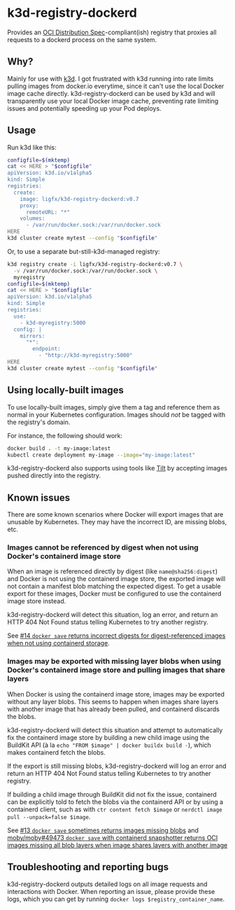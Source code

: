 # k3d-registry-dockerd

Provides an [OCI Distribution Spec](https://github.com/opencontainers/distribution-spec)-compliant(ish) registry
that proxies all requests to a dockerd process on the same system.

## Why?

Mainly for use with [k3d](https://k3d.io/). I got frustrated with k3d running into rate limits pulling images
from docker.io everytime, since it can't use the local Docker image cache directly. k3d-registry-dockerd can
be used by k3d and will transparently use your local Docker image cache, preventing rate limiting issues
and potentially speeding up your Pod deploys.

## Usage

Run k3d like this:

```sh
configfile=$(mktemp)
cat << HERE > "$configfile"
apiVersion: k3d.io/v1alpha5
kind: Simple
registries:
  create:
    image: ligfx/k3d-registry-dockerd:v0.7
    proxy:
      remoteURL: "*"
    volumes:
      - /var/run/docker.sock:/var/run/docker.sock
HERE
k3d cluster create mytest --config "$configfile"
```

Or, to use a separate but-still-k3d-managed registry:

```sh
k3d registry create -i ligfx/k3d-registry-dockerd:v0.7 \
  -v /var/run/docker.sock:/var/run/docker.sock \
  myregistry
configfile=$(mktemp)
cat << HERE > "$configfile"
apiVersion: k3d.io/v1alpha5
kind: Simple
registries:
  use:
    - k3d-myregistry:5000
  config: |
    mirrors:
      "*":
        endpoint:
          - "http://k3d-myregistry:5000"
HERE
k3d cluster create mytest --config "$configfile"
```

## Using locally-built images

To use locally-built images, simply give them a tag and reference them as normal in your Kubernetes configuration. Images should _not_ be tagged with the registry's domain.

For instance, the following should work:

```sh
docker build . -t my-image:latest
kubectl create deployment my-image --image="my-image:latest"
```

k3d-registry-dockerd also supports using tools like [Tilt](https://tilt.dev/) by accepting images pushed directly into the registry.

## Known issues

There are some known scenarios where Docker will export images that are unusable
by Kubernetes. They may have the incorrect ID, are missing blobs, etc.

### Images cannot be referenced by digest when not using Docker's containerd image store

When an image is referenced directly by digest (like `name@sha256:digest`) and Docker is
not using the containerd image store, the exported image will not contain a manifest blob
matching the expected digest. To get a usable export for these images, Docker must be
configured to use the containerd image store instead.

k3d-registry-dockerd will detect this situation, log an error, and return an HTTP 404 Not
Found status telling Kubernetes to try another registry.

See [#14 `docker save` returns incorrect digests for digest-referenced images when not using containerd storage](https://github.com/ligfx/k3d-registry-dockerd/issues/14).

### Images may be exported with missing layer blobs when using Docker's containerd image store and pulling images that share layers

When Docker is using the containerd image store, images may be exported without any layer blobs.
This seems to happen when images share layers with another image that has already been pulled,
and containerd discards the blobs.

k3d-registry-dockerd will detect this situation and attempt to automatically fix the containerd
image store by building a new child image using the BuildKit API (à la
`echo "FROM $image" | docker buildx build -`), which makes containerd fetch the blobs.

If the export is still missing blobs, k3d-registry-dockerd will log an error and return an HTTP
404 Not Found status telling Kubernetes to try another registry.

If building a child image through BuildKit did not fix the issue, containerd can be explicitly
told to fetch the blobs via the containerd API or by using a containerd client, such as with
`ctr content fetch $image` or `nerdctl image pull --unpack=false $image`.

See [#13 `docker save` sometimes returns images missing blobs](https://github.com/ligfx/k3d-registry-dockerd/issues/13) and [moby/moby#49473 `docker save` with containerd snapshotter returns OCI images missing all blob layers when image shares layers with another image](https://github.com/moby/moby/issues/49473)

## Troubleshooting and reporting bugs

k3d-registry-dockerd outputs detailed logs on all image requests and interactions with Docker. When reporting an issue, please provide these logs, which you can get by running `docker logs $registry_container_name`.
